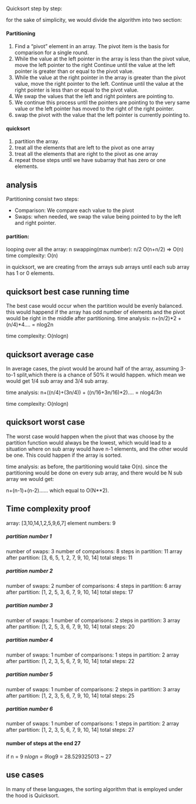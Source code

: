 Quicksort step by step:

for the sake of simplicity, we would divide the algorithm into two section:
#### Partitioning
1.  Find a “pivot” element in an array. The pivot item is the basis for comparison for a single round.
2.  While the value at the left pointer in the array is less than the pivot value, move the left pointer to the right Continue until the value at the left pointer is greater than or equal to the pivot value.
3.  While the value at the right pointer in the array is greater than the pivot value, move the right pointer to the left. Continue until the value at the right pointer is less than or equal to the pivot value.
4. We swap the values that the left and right pointers are pointing to.
5. We continue this process until the pointers are pointing to the very same
value or the left pointer has moved to the right of the right pointer.
6. swap the pivot with the value that the left pointer is currently pointing to.

#### quicksort
1. partition the array.
2. treat all the elements that are left to the pivot as one array
3. treat all the elements that are right to the pivot as one array
4. repeat those steps until we have subarray that has zero or one elements.


## analysis
Partitioning consist two steps:
* Comparison: We compare each value to the pivot
* Swaps: when needed, we swap the value being pointed to by the left and right pointer.

#### partition:
looping over all the array: n
swapping(max number): n/2
O(n+n/2) => O(n)
time complexity: O(n)


in quicksort, we are creating from the arrays sub arrays until each sub array has 1 or 0 elements.
## quicksort best case running time
The best case would occur when the partition would be evenly balanced. this would happend if the array has odd number of elements and the pivot would be right in the middle after partitioning.
time analysis:
n+(n/2)*2 + (n/4)*4.... = nlog2n

time complexity: O(nlogn)



## quicksort average case
In average cases, the pivot would be around half of the array, assuming 3-to-1 split,which there is a chance of 50% it would happen. which mean we would get 1/4 sub array and 3/4 sub array.

time analysis:
n+((n/4)+(3n/4)) + ((n/16+3n/16)*2).... = nlog4/3n

time complexity: O(nlogn)

## quicksort worst case
The worst case would happen when the pivot that was choose by the partition function would always be the lowest, which would lead to a situation where on sub array would have n-1 elements, and the other would be one. This could happen if the array is sorted.

time analysis:
as before, the partitioning would take O(n). since the partitioning would be done on every sub array, and there would be N sub array we would get:

n+(n-1)+(n-2)...... which equal to O(N**2).

## Time complexity proof
array: [3,10,14,1,2,5,9,6,7]
element numbers: 9

##### partition number 1
number of swaps:  3
number of comparisons:  8
steps in partition:  11
array after partition:  [3, 6, 5, 1, 2, 7, 9, 10, 14]
total steps:  11

##### partition number 2
number of swaps:  2
number of comparisons:  4
steps in partition:  6
array after partition:  [1, 2, 5, 3, 6, 7, 9, 10, 14]
total steps:  17
##### partition number 3
number of swaps:  1
number of comparisons:  2
steps in partition:  3
array after partition:  [1, 2, 5, 3, 6, 7, 9, 10, 14]
total steps:  20
##### partition number 4
number of swaps:  1
number of comparisons:  1
steps in partition:  2
array after partition:  [1, 2, 3, 5, 6, 7, 9, 10, 14]
total steps:  22
##### partition number 5
number of swaps:  1
number of comparisons:  2
steps in partition:  3
array after partition:  [1, 2, 3, 5, 6, 7, 9, 10, 14]
total steps:  25
##### partition number 6
number of swaps:  1
number of comparisons:  1
steps in partition:  2
array after partition:  [1, 2, 3, 5, 6, 7, 9, 10, 14]
total steps:  27


#### number of steps at the end 27

if n = 9
n*logn = 9*log9 = 28.529325013 ~ 27

## use cases
In many of these languages, the sorting algorithm that is employed under the hood is Quicksort.